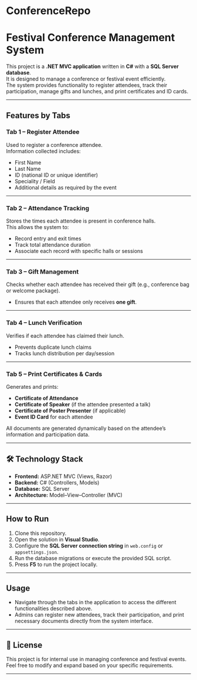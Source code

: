 # ConferenceRepo
# Festival Conference Management System

This project is a **.NET MVC application** written in **C#** with a **SQL Server database**.  
It is designed to manage a conference or festival event efficiently.  
The system provides functionality to register attendees, track their participation, manage gifts and lunches, and print certificates and ID cards.

---

##  Features by Tabs

###  **Tab 1 – Register Attendee**
Used to register a conference attendee.  
Information collected includes:
- First Name
- Last Name
- ID (national ID or unique identifier)
- Speciality / Field
- Additional details as required by the event

---

###  **Tab 2 – Attendance Tracking**
Stores the times each attendee is present in conference halls.  
This allows the system to:
- Record entry and exit times
- Track total attendance duration
- Associate each record with specific halls or sessions

---

###  **Tab 3 – Gift Management**
Checks whether each attendee has received their gift (e.g., conference bag or welcome package).  
- Ensures that each attendee only receives **one gift**.

---

###  **Tab 4 – Lunch Verification**
Verifies if each attendee has claimed their lunch.  
- Prevents duplicate lunch claims
- Tracks lunch distribution per day/session

---

###  **Tab 5 – Print Certificates & Cards**
Generates and prints:
- **Certificate of Attendance**
- **Certificate of Speaker** (if the attendee presented a talk)
- **Certificate of Poster Presenter** (if applicable)
- **Event ID Card** for each attendee

All documents are generated dynamically based on the attendee’s information and participation data.

---

## 🛠 **Technology Stack**
- **Frontend:** ASP.NET MVC (Views, Razor)
- **Backend:** C# (Controllers, Models)
- **Database:** SQL Server
- **Architecture:** Model–View–Controller (MVC)

---

##  **How to Run**
1. Clone this repository.
2. Open the solution in **Visual Studio**.
3. Configure the **SQL Server connection string** in `web.config` or `appsettings.json`.
4. Run the database migrations or execute the provided SQL script.
5. Press **F5** to run the project locally.

---

##  **Usage**
- Navigate through the tabs in the application to access the different functionalities described above.
- Admins can register new attendees, track their participation, and print necessary documents directly from the system interface.

---

## 📄 **License**
This project is for internal use in managing conference and festival events.  
Feel free to modify and expand based on your specific requirements.

---
